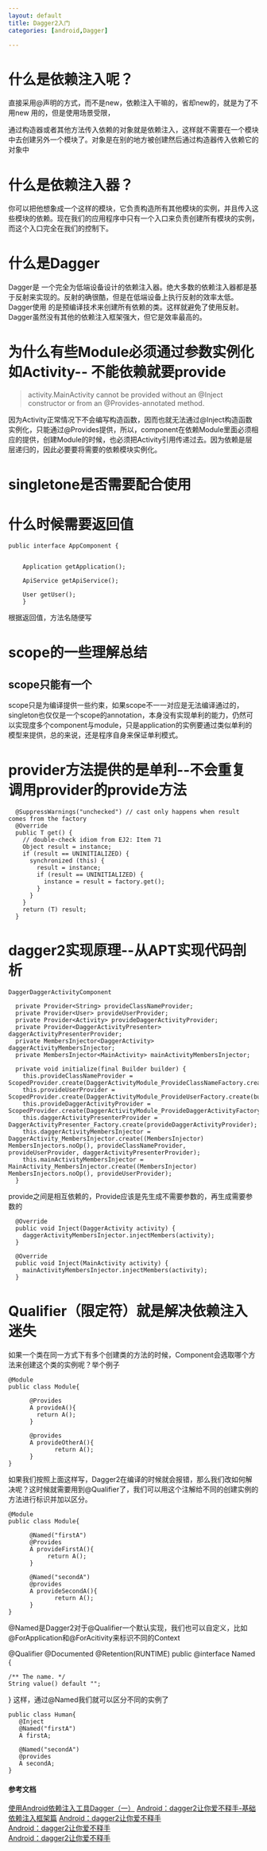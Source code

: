 ```yaml
---
layout: default
title: Dagger2入门
categories: [android,Dagger]

---
```

 
# 什么是依赖注入呢？

直接采用@声明的方式，而不是new，依赖注入干嘛的，省却new的，就是为了不用new 用的，但是使用场景受限，

通过构造器或者其他方法传入依赖的对象就是依赖注入，这样就不需要在一个模块中去创建另外一个模块了。对象是在别的地方被创建然后通过构造器传入依赖它的对象中

# 什么是依赖注入器？

你可以把他想象成一个这样的模块，它负责构造所有其他模块的实例，并且传入这些模块的依赖。现在我们的应用程序中只有一个入口来负责创建所有模块的实例，而这个入口完全在我们的控制下。

# 什么是Dagger

Dagger是 一个完全为低端设备设计的依赖注入器。绝大多数的依赖注入器都是基于反射来实现的。反射的确很酷，但是在低端设备上执行反射的效率太低。Dagger使用 的是预编译技术来创建所有依赖的类。这样就避免了使用反射。Dagger虽然没有其他的依赖注入框架强大，但它是效率最高的。

# 为什么有些Module必须通过参数实例化如Activity-- 不能依赖就要provide

> activity.MainActivity cannot be provided without an @Inject constructor or from an @Provides-annotated method.
 
因为Activity正常情况下不会编写构造函数，因而也就无法通过@Inject构造函数实例化，只能通过@Provides提供，所以，component在依赖Module里面必须相应的提供，创建Module的时候，也必须把Activity引用传递过去。因为依赖是层层递归的，因此必要要将需要的依赖模块实例化。

# singletone是否需要配合使用

# 什么时候需要返回值

	public interface AppComponent {
	
	
	    Application getApplication();
	
	    ApiService getApiService();
	
	    User getUser();
	    }
  
  根据返回值，方法名随便写

# scope的一些理解总结

## scope只能有一个

scope只是为编译提供一些约束，如果scope不一一对应是无法编译通过的，singleton也仅仅是一个scope的annotation，本身没有实现单利的能力，仍然可以实现度多个component与module，只是application的实例要通过类似单利的模型来提供，总的来说，还是程序自身来保证单利模式。



# provider方法提供的是单利--不会重复调用provider的provide方法

	  @SuppressWarnings("unchecked") // cast only happens when result comes from the factory
	  @Override
	  public T get() {
	    // double-check idiom from EJ2: Item 71
	    Object result = instance;
	    if (result == UNINITIALIZED) {
	      synchronized (this) {
	        result = instance;
	        if (result == UNINITIALIZED) {
	          instance = result = factory.get();
	        }
	      }
	    }
	    return (T) result;
	  }


# dagger2实现原理--从APT实现代码剖析
	
	DaggerDaggerActivityComponent
	
	  private Provider<String> provideClassNameProvider;
	  private Provider<User> provideUserProvider;
	  private Provider<Activity> provideDaggerActivityProvider;
	  private Provider<DaggerActivityPresenter> daggerActivityPresenterProvider;
	  private MembersInjector<DaggerActivity> daggerActivityMembersInjector;
	  private MembersInjector<MainActivity> mainActivityMembersInjector;
 
 <!--provide及inject的创建-->
 
	  private void initialize(final Builder builder) {  
	    this.provideClassNameProvider = ScopedProvider.create(DaggerActivityModule_ProvideClassNameFactory.create(builder.daggerActivityModule));
	    this.provideUserProvider = ScopedProvider.create(DaggerActivityModule_ProvideUserFactory.create(builder.daggerActivityModule));
	    this.provideDaggerActivityProvider = ScopedProvider.create(DaggerActivityModule_ProvideDaggerActivityFactory.create(builder.daggerActivityModule));
	    this.daggerActivityPresenterProvider = DaggerActivityPresenter_Factory.create(provideDaggerActivityProvider);
	    this.daggerActivityMembersInjector = DaggerActivity_MembersInjector.create((MembersInjector) MembersInjectors.noOp(), provideClassNameProvider, provideUserProvider, daggerActivityPresenterProvider);
	    this.mainActivityMembersInjector = MainActivity_MembersInjector.create((MembersInjector) MembersInjectors.noOp(), provideUserProvider);
	  }
	    
provide之间是相互依赖的，Provide应该是先生成不需要参数的，再生成需要参数的
	  

 <!--注入-->

	  @Override
	  public void Inject(DaggerActivity activity) {  
	    daggerActivityMembersInjector.injectMembers(activity);
	  }
	
	  @Override
	  public void Inject(MainActivity activity) {  
	    mainActivityMembersInjector.injectMembers(activity);
	  }

# Qualifier（限定符）就是解决依赖注入迷失
如果一个类在同一方式下有多个创建类的方法的时候，Component会选取哪个方法来创建这个类的实例呢？举个例子

    @Module
    public class Module{

          @Provides
          A provideA(){
            return A();
          }

          @provides
          A provideOtherA(){
                 return A();
          }
    }
如果我们按照上面这样写，Dagger2在编译的时候就会报错，那么我们改如何解决呢？这时候就需要用到@Qualifier了，我们可以用这个注解给不同的创建实例的方法进行标识并加以区分。

    @Module
    public class Module{

          @Named("firstA")
          @Provides
          A provideFirstA(){
               return A();
          }

          @Named("secondA")
          @provides
          A provideSecondA(){
                 return A();
          }
    }
@Named是Dagger2对于@Qualifier一个默认实现，我们也可以自定义，比如@ForApplication和@ForAcitivity来标识不同的Context

@Qualifier
@Documented
@Retention(RUNTIME)
public @interface Named {

    /** The name. */
    String value() default "";
}
这样，通过@Named我们就可以区分不同的实例了

    public class Human{
       @Inject
       @Named("firstA")
       A firstA;

       @Named("secondA")
       @provides
       A secondA;
    }
 

#### 参考文档

[使用Android依赖注入工具Dagger（一）](http://www.jcodecraeer.com/a/anzhuokaifa/androidkaifa/2015/0510/2855.html)
[Android：dagger2让你爱不释手-基础依赖注入框架篇](http://www.jianshu.com/p/cd2c1c9f68d4?utm_campaign=maleskine&utm_content=note&utm_medium=reader_share&utm_source=weixin&from=groupmessage&isappinstalled=0)
[Android：dagger2让你爱不释手](http://www.jianshu.com/p/cd2c1c9f68d4)     
[Android：dagger2让你爱不释手](http://www.jianshu.com/p/1d42d2e6f4a5)     
[Android：dagger2让你爱不释手](http://www.jianshu.com/p/65737ac39c44)     
